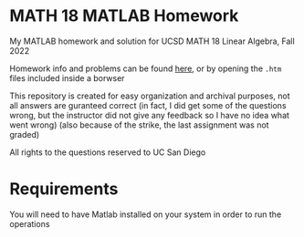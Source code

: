 # MATH 18 MATLAB Homework

My MATLAB homework and solution for UCSD MATH 18 Linear Algebra, Fall 2022

Homework info and problems can be found [here](https://mathweb.ucsd.edu/~math18m/), 
or by opening the `.htm` files included inside a borwser

This repository is created for easy organization and archival purposes,
not all answers are guranteed correct
(in fact, I did get some of the questions wrong, but the instructor did not give any feedback so I have no idea what went wrong)
(also because of the strike, the last assignment was not graded)

All rights to the questions reserved to UC San Diego

# Requirements

You will need to have Matlab installed on your system in order to run the operations
